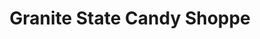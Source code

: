 ---
title: "Granite State Candy Shoppe"
url: /manchester/granite-state-candy-shoppe/
shop: Süßwaren
---